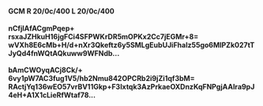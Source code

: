 #### GCM R 20/0c/400 L 20/0c/400
**nCfjlAfACgmPqep+**<br/>**rsxaJZHkuH16jgFCi4SFPWKrDR5mOPKx2Cc7jEGMr+8=**<br/>**wVXh8E6cMb+H/d+nXr3Qkeftz6y5SMLgEubUJiFhalz55go6MlPZk027tTJyQd4fnWQtAQkuww9WFNdb...**<br/><br/>
**bAmCWOyqACj8Ck/+**<br/>**6vy1pW7AC3fug1V5/hb2Nmu842OPCRb2i9jZi1qf3bM=**<br/>**RActjYq136wEO57vrBV11Gkp+F3Ixtqk3AzPrkaeOXDnzKqFNPgjAAIra9pJ4eH+A1X1cLieRfWtaf78...**